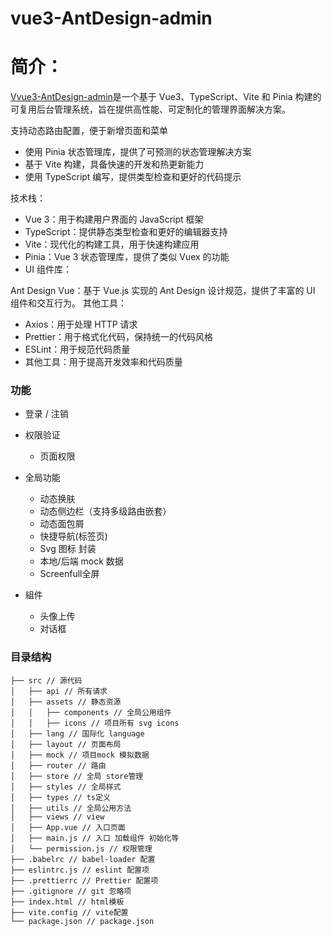 # vue3-AntDesign-admin

<!-- - [Introduction](#introduction)
- [Project Setup](#project-setup) -->
  <!-- - [Setup Commands](#setup-commands)
  - [Development](#development)
  - [Production](#production)
  - [Unit Tests](#unit-tests)
  - [Linting](#linting) -->

# 简介：

[Vvue3-AntDesign-admin](https://github.com/xxg12138/vue3-AntDesign-admin)是一个基于 Vue3、TypeScript、Vite 和 Pinia 构建的可复用后台管理系统，旨在提供高性能、可定制化的管理界面解决方案。

支持动态路由配置，便于新增页面和菜单

- 使用 Pinia 状态管理库，提供了可预测的状态管理解决方案
- 基于 Vite 构建，具备快速的开发和热更新能力
- 使用 TypeScript 编写，提供类型检查和更好的代码提示

技术栈：

- Vue 3：用于构建用户界面的 JavaScript 框架
- TypeScript：提供静态类型检查和更好的编辑器支持
- Vite：现代化的构建工具，用于快速构建应用
- Pinia：Vue 3 状态管理库，提供了类似 Vuex 的功能
- UI 组件库：

Ant Design Vue：基于 Vue.js 实现的 Ant Design 设计规范，提供了丰富的 UI 组件和交互行为。
其他工具：

- Axios：用于处理 HTTP 请求
- Prettier：用于格式化代码，保持统一的代码风格
- ESLint：用于规范代码质量
- 其他工具：用于提高开发效率和代码质量

### 功能

- 登录 / 注销

- 权限验证

  - 页面权限

- 全局功能

  - 动态换肤
  - 动态侧边栏（支持多级路由嵌套）
  - 动态面包屑
  - 快捷导航(标签页)
  - Svg 图标 封装
  - 本地/后端 mock 数据
  - Screenfull全屏

- 組件
  - 头像上传
  - 对话框

### 目录结构

```
├── src // 源代码
│   ├── api // 所有请求
│   ├── assets // 静态资源
│   │   ├── components // 全局公用组件
│   │   ├── icons // 项目所有 svg icons
│   ├── lang // 国际化 language
│   ├── layout // 页面布局
│   ├── mock // 项目mock 模拟数据
│   ├── router // 路由
│   ├── store // 全局 store管理
│   ├── styles // 全局样式
│   ├── types // ts定义
│   ├── utils // 全局公用方法
│   ├── views // view
│   ├── App.vue // 入口页面
│   ├── main.js // 入口 加载组件 初始化等
│   └── permission.js // 权限管理
├── .babelrc // babel-loader 配置
├── eslintrc.js // eslint 配置项
├── .prettierrc // Prettier 配置项
├── .gitignore // git 忽略项
├── index.html // html模板
├── vite.config // vite配置
└── package.json // package.json
```
